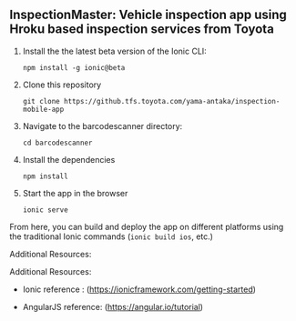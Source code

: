 ## InspectionMaster: Vehicle inspection app using Hroku based inspection services from Toyota

1. Install the the latest beta version of the Ionic CLI:
    ```
    npm install -g ionic@beta
    ```

1. Clone this repository
    ```
    git clone https://github.tfs.toyota.com/yama-antaka/inspection-mobile-app
    ```
    
1. Navigate to the barcodescanner directory:
    ```
    cd barcodescanner
    ```

1. Install the dependencies
    ```
    npm install
    ```
    
1. Start the app in the browser
    ```
    ionic serve
    ```
    
From here, you can build and deploy the app on different platforms using the traditional Ionic commands (`ionic build ios`, etc.)

Additional Resources:

Additional Resources:

- Ionic reference : (https://ionicframework.com/getting-started)

- AngularJS reference: (https://angular.io/tutorial)
